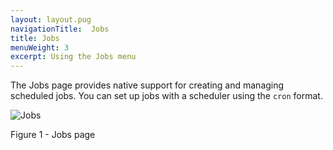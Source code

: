 ```yaml
---
layout: layout.pug
navigationTitle:  Jobs
title: Jobs
menuWeight: 3
excerpt: Using the Jobs menu
---
```


The Jobs page provides native support for creating and managing scheduled jobs. You can set up jobs with a scheduler using the `cron` format.

![Jobs](/mesosphere/dcos/1.13/img/GUI-Jobs-Jobs_Table-1_12.png)

Figure 1 - Jobs page
